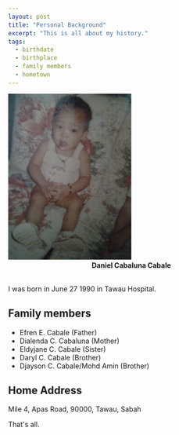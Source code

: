 ```yaml
---
layout: post
title: "Personal Background"
excerpt: "This is all about my history."
tags:
  - birthdate
  - birthplace
  - family members
  - hometown
---
```


<img src="/images/baby.jpg" alt="Daniel Cabale" style="width: 50%; height: 50%;">

<center><b>Daniel Cabaluna Cabale</b></center><br>

I was born in June 27 1990 in Tawau Hospital.

## Family members
* Efren E. Cabale (Father)
* Dialenda C. Cabaluna (Mother)
* Eldyjane C. Cabale (Sister)
* Daryl C. Cabale (Brother)
* Djayson C. Cabale/Mohd Amin (Brother)

## Home Address
Mile 4, Apas Road, 90000, Tawau, Sabah

That's all.

